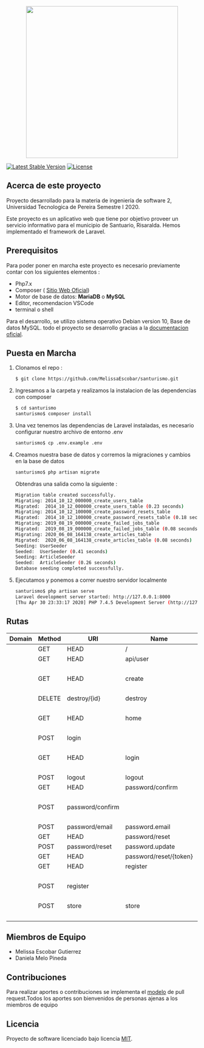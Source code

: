 <p align="center"><img src="https://res.cloudinary.com/dtfbvvkyp/image/upload/v1566331377/laravel-logolockup-cmyk-red.svg" width="400"></p>
<a href="https://packagist.org/packages/laravel/framework"><img src="https://poser.pugx.org/laravel/framework/v/stable.svg" alt="Latest Stable Version"></a>
<a href="https://packagist.org/packages/laravel/framework"><img src="https://poser.pugx.org/laravel/framework/license.svg" alt="License"></a>
</p>

## Acerca de este proyecto

Proyecto desarrollado para la materia de ingeniería de software 2, Universidad Tecnologica de Pereira Semestre I 2020.

Este proyecto es un aplicativo web que tiene por objetivo proveer un servicio informativo para el municipio de Santuario, Risaralda.
Hemos implementado el framework de Laravel. 

## Prerequisitos

Para poder poner en marcha este proyecto es necesario previamente contar con los siguientes elementos : 

- Php7.x 
- Composer ( [Sitio Web Oficial](https://getcomposer.org/))
- Motor de base de datos: **MariaDB** o **MySQL**
- Editor, recomendacion VSCode
- terminal o shell 

Para el desarrollo, se utilizo sistema operativo Debian version 10, Base de datos MySQL. todo el proyecto 
se desarrollo gracias a la [documentacion oficial](https://laravel.com/docs). 

## Puesta en Marcha
1. Clonamos el repo : 
    ```sh
    $ git clone https://github.com/MelissaEscobar/santurismo.git
    ```
2. Ingresamos a la carpeta y realizamos la instalacion de las dependencias con composer
    ```sh
    $ cd santurismo 
    santurismo$ composer install
    ```
3. Una vez tenemos las dependencias de Laravel instaladas, es necesario configurar nuestro archivo de entorno .env 
    ```sh
    santurismo$ cp .env.example .env
    ```
4. Creamos nuestra base de datos y corremos la migraciones y cambios en la base de datos  
    ```sh
    santurismo$ php artisan migrate
    ```
    Obtendras una salida como la siguiente : 
    ```sh
    Migration table created successfully.
    Migrating: 2014_10_12_000000_create_users_table
    Migrated:  2014_10_12_000000_create_users_table (0.23 seconds)
    Migrating: 2014_10_12_100000_create_password_resets_table
    Migrated:  2014_10_12_100000_create_password_resets_table (0.18 seconds)
    Migrating: 2019_08_19_000000_create_failed_jobs_table
    Migrated:  2019_08_19_000000_create_failed_jobs_table (0.08 seconds)
    Migrating: 2020_06_08_164138_create_articles_table
    Migrated:  2020_06_08_164138_create_articles_table (0.08 seconds)
    Seeding: UserSeeder
    Seeded:  UserSeeder (0.41 seconds)
    Seeding: ArticleSeeder
    Seeded:  ArticleSeeder (0.26 seconds)
    Database seeding completed successfully.
    ```
5. Ejecutamos y ponemos a correr nuestro servidor localmente
    ```sh
    santurismo$ php artisan serve 
    Laravel development server started: http://127.0.0.1:8000
    [Thu Apr 30 23:33:17 2020] PHP 7.4.5 Development Server (http://127.0.0.1:8000) started
    ```
## Rutas


| Domain | Method   | URI                    | Name             | Action                                                                 | Middleware |
|------- | -------   | ----------------------| -----------------| -----------------------------------------------------------------------| ---------- |
|        | GET|HEAD | /                      |                  | Closure                                                                | web        |
|        | GET|HEAD | api/user               |                  | Closure                                                                | api        |
|        |          |                        |                  |                                                                        | auth:api   |
|        | GET|HEAD | create                 | create           | App\Http\Controllers\HomeController@create                             | web        |
|        |          |                        |                  |                                                                        | auth       |
|        | DELETE   | destroy/{id}           | destroy          | App\Http\Controllers\HomeController@destroy                            | web        |
|        |          |                        |                  |                                                                        | auth       |
|        | GET|HEAD | home                   | home             | App\Http\Controllers\HomeController@index                              | web        |
|        |          |                        |                  |                                                                        | auth       |
|        | POST     | login                  |                  | App\Http\Controllers\Auth\LoginController@login                        | web        |
|        |          |                        |                  |                                                                        | guest      |
|        | GET|HEAD | login                  | login            | App\Http\Controllers\Auth\LoginController@showLoginForm                | web        |
|        |          |                        |                  |                                                                        | guest      |
|        | POST     | logout                 | logout           | App\Http\Controllers\Auth\LoginController@logout                       | web        |
|        | GET|HEAD | password/confirm       | password.confirm | App\Http\Controllers\Auth\ConfirmPasswordController@showConfirmForm    | web        |
|        |          |                        |                  |                                                                        | auth       |
|        | POST     | password/confirm       |                  | App\Http\Controllers\Auth\ConfirmPasswordController@confirm            | web        |
|        |          |                        |                  |                                                                        | auth       |
|        | POST     | password/email         | password.email   | App\Http\Controllers\Auth\ForgotPasswordController@sendResetLinkEmail  | web        |
|        | GET|HEAD | password/reset         | password.request | App\Http\Controllers\Auth\ForgotPasswordController@showLinkRequestForm | web        |
|        | POST     | password/reset         | password.update  | App\Http\Controllers\Auth\ResetPasswordController@reset                | web        |
|        | GET|HEAD | password/reset/{token} | password.reset   | App\Http\Controllers\Auth\ResetPasswordController@showResetForm        | web        |
|        | GET|HEAD | register               | register         | App\Http\Controllers\Auth\RegisterController@showRegistrationForm      | web        |
|        |          |                        |                  |                                                                        | guest      |
|        | POST     | register               |                  | App\Http\Controllers\Auth\RegisterController@register                  | web        |
|        |          |                        |                  |                                                                        | guest      |
|        | POST     | store                  | store            | App\Http\Controllers\HomeController@store                              | web        |
|        |          |                        |                  |                                                                        | auth       |

## Miembros de Equipo 

- Melissa Escobar Gutierrez
- Daniela Melo Pineda

## Contribuciones

Para realizar aportes o contribuciones se implementa el [modelo](https://tighten.co/blog/adding-commits-to-a-pull-request/) de pull request.Todos los aportes son bienvenidos de personas 
ajenas a los miembros de equipo


## Licencia

Proyecto de software licenciado bajo licencia [MIT](https://opensource.org/licenses/MIT).
